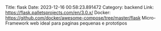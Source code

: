 Title: flask
Date: 2023-12-16 00:58:23.891472
Category: backend
Link: https://flask.palletsprojects.com/en/3.0.x/
Docker: https://github.com/docker/awesome-compose/tree/master/flask
Micro-Framework web ideal para paginas pequenas e prototipos
